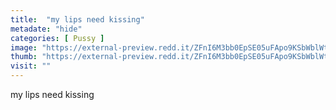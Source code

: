 ```yaml
---
title:  "my lips need kissing"
metadate: "hide"
categories: [ Pussy ]
image: "https://external-preview.redd.it/ZFnI6M3bb0EpSE05uFApo9KSbWblWteygldqoytTZcc.jpg?auto=webp&s=0db7b4aa137073ee2e87b47daa9a2fbd2205d0bc"
thumb: "https://external-preview.redd.it/ZFnI6M3bb0EpSE05uFApo9KSbWblWteygldqoytTZcc.jpg?width=1080&crop=smart&auto=webp&s=ddd4a4b3097d96653de82b539c4acf01fb5dd65c"
visit: ""
---
```

my lips need kissing
